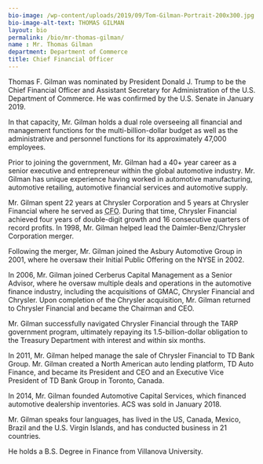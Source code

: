 ```yaml
---
bio-image: /wp-content/uploads/2019/09/Tom-Gilman-Portrait-200x300.jpg
bio-image-alt-text: THOMAS GILMAN
layout: bio
permalink: /bio/mr-thomas-gilman/
name : Mr. Thomas Gilman
department: Department of Commerce
title: Chief Financial Officer
---
```


Thomas F. Gilman was nominated by President Donald J. Trump to be the Chief Financial Officer and Assistant Secretary for Administration of the U.S. Department of Commerce. He was confirmed by the U.S. Senate in January 2019.

In that capacity, Mr. Gilman holds a dual role overseeing all financial and management functions for the multi-billion-dollar budget as well as the administrative and personnel functions for its approximately 47,000 employees.

Prior to joining the government, Mr. Gilman had a 40+ year career as a senior executive and entrepreneur within the global automotive industry. Mr. Gilman has unique experience having worked in automotive manufacturing, automotive retailing, automotive financial services and automotive supply.

Mr. Gilman spent 22 years at Chrysler Corporation and 5 years at Chrysler Financial where he served as <abbr title="Chief Financial Officer">CFO</abbr>. During that time, Chrysler Financial achieved four years of double-digit growth and 16 consecutive quarters of record profits. In 1998, Mr. Gilman helped lead the Daimler-Benz/Chrysler Corporation merger.

Following the merger, Mr. Gilman joined the Asbury Automotive Group in 2001, where he oversaw their Initial Public Offering on the NYSE in 2002.

In 2006, Mr. Gilman joined Cerberus Capital Management as a Senior Advisor, where he oversaw multiple deals and operations in the automotive finance industry, including the acquisitions of GMAC, Chrysler Financial and Chrysler. Upon completion of the Chrysler acquisition, Mr. Gilman returned to Chrysler Financial and became the Chairman and CEO.

Mr. Gilman successfully navigated Chrysler Financial through the TARP government program, ultimately repaying its 1.5-billion-dollar obligation to the Treasury Department with interest and within six months.

In 2011, Mr. Gilman helped manage the sale of Chrysler Financial to TD Bank Group. Mr. Gilman created a North American auto lending platform, TD Auto Finance, and became its President and CEO and an Executive Vice President of TD Bank Group in Toronto, Canada.

In 2014, Mr. Gilman founded Automotive Capital Services, which financed automotive dealership inventories. ACS was sold in January 2018.

Mr. Gilman speaks four languages, has lived in the US, Canada, Mexico, Brazil and the U.S. Virgin Islands, and has conducted business in 21 countries.

He holds a B.S. Degree in Finance from Villanova University.
